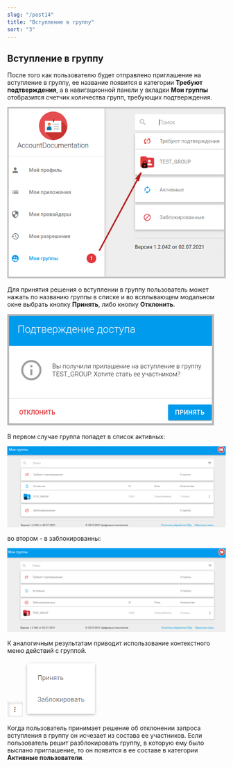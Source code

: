 ```yaml
---
slug: "/post14"
title: "Вступление в группу"
sort: "3"
---
```


## Вступление в группу

После того как пользователю будет отправлено приглашение на вступление в группу, ее название появится в категории **Требуют подтверждения**, а в навигационной панели у вкладки **Мои группы** отобразится счетчик количества групп, требующих подтверждения.

![require-confirmation.png](./images/require-confirmation.png "Счетчик групп требующих подтверждения")

Для принятия решения о вступлении в группу пользователь может нажать по названию группы в списке и во всплывающем модальном окне  выбрать кнопку **Принять**, либо кнопку **Отклонить**. 

![apply.png](./images/apply.png "Окно подтверждения вступления в группу")

В первом случае группа попадет в список активных:

![yes-apply.png](./images/yes-apply.png)  

во втором - в заблокированны:

![no-apply.png](./images/no-apply.png)

К аналогичным результатам приводит использование контекстного меню действий с группой.

![context-menu-button.png](./images/context-menu-button.png "Кнопка вызова контекстного меню") ![context-menu.png](./images/context-menu.png "Меню действий для группы в категории Требуют подтверждения")


Когда пользователь принимает решение об отклонении запроса вступления в группу он исчезает из состава ее участников. Если пользователь решит разблокировать группу, в которую ему было выслано приглашение, то он появится в ее составе в категории **Активные пользователи**.
